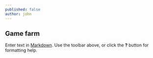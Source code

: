 ```yaml
---
published: false
author: john
---
```

## Game farm

Enter text in [Markdown](http://daringfireball.net/projects/markdown/). Use the toolbar above, or click the **?** button for formatting help.
